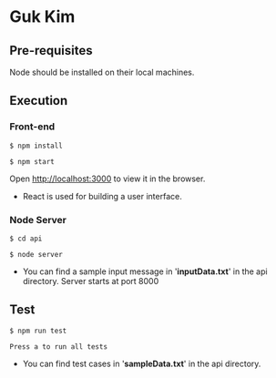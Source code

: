 # Guk Kim
## Pre-requisites
Node should be installed on their local machines.

## Execution
### Front-end
`
$ npm install
`

`
$ npm start
`

Open [http://localhost:3000](http://localhost:3000) to view it in the browser.
- React is used for building a user interface. 

### Node Server
`
$ cd api
`

`
$ node server
`
- You can find a sample input message in '**inputData.txt**' in the api directory.
Server starts at port 8000

## Test

`
$ npm run test 
`

`
Press a to run all tests
`
- You can find test cases in '**sampleData.txt**' in the api directory.
